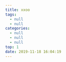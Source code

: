 ```yaml
---
title: xxoo
tags:
  - null
  - null
categories:
  - null
  - null
  - null
top: 1
date: 2019-11-18 16:04:19
---
```



